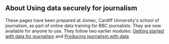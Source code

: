 ## About Using data securely for journalism

These pages have been prepared at Jomec, Cardiff University's school of journalism, as part of online data training for BBC journalists. They are now available for anyone to use. They follow two earlier modules: [Getting started with data for journalism](https://aodhanlutetiae.github.io/dj/) and [Producing journalism with data](https://aodhanlutetiae.github.io/dj_prod/)
